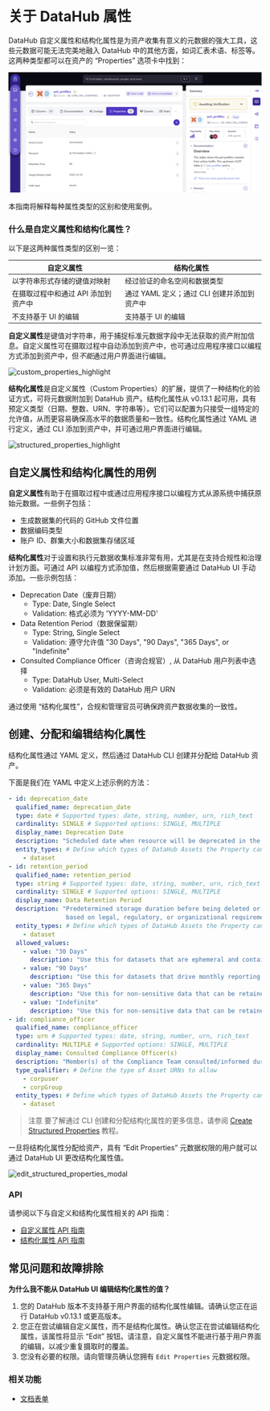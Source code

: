 # 关于 DataHub 属性

DataHub 自定义属性和结构化属性是为资产收集有意义的元数据的强大工具，这些元数据可能无法完美地融入 DataHub 中的其他方面，如词汇表术语、标签等。这两种类型都可以在资产的 “Properties” 选项卡中找到：

![custom_and_structured_properties](https://raw.githubusercontent.com/datahub-project/static-assets/main/imgs/properties/custom_and_structured_properties.png)

本指南将解释每种属性类型的区别和使用案例。

### 什么是自定义属性和结构化属性？

以下是这两种属性类型的区别一览：

| 自定义属性 | 结构化属性 |
| --- | --- |
| 以字符串形式存储的键值对映射 | 经过验证的命名空间和数据类型 |
| 在摄取过程中和通过 API 添加到资产中 | 通过 YAML 定义；通过 CLI 创建并添加到资产中 |
| 不支持基于 UI 的编辑 | 支持基于 UI 的编辑 |

**自定义属性**是键值对字符串，用于捕捉标准元数据字段中无法获取的资产附加信息。自定义属性可在摄取过程中自动添加到资产中，也可通过应用程序接口以编程方式添加到资产中，但*不能*通过用户界面进行编辑。

![custom_properties_highlight](https://raw.githubusercontent.com/datahub-project/static-assets/main/imgs/properties/custom_properties_highlight.png)

**结构化属性**是自定义属性（Custom Properties）的扩展，提供了一种结构化的验证方式，可将元数据附加到 DataHub 资产。结构化属性从 v0.13.1 起可用，具有预定义类型（日期、整数、URN、字符串等）。它们可以配置为只接受一组特定的允许值，从而更容易确保高水平的数据质量和一致性。结构化属性通过 YAML 进行定义，通过 CLI 添加到资产中，并可通过用户界面进行编辑。

![structured_properties_highlight](https://raw.githubusercontent.com/datahub-project/static-assets/main/imgs/properties/structured_properties_highlight.png)

## 自定义属性和结构化属性的用例

**自定义属性**有助于在摄取过程中或通过应用程序接口以编程方式从源系统中捕获原始元数据。一些例子包括：

- 生成数据集的代码的 GitHub 文件位置
- 数据编码类型
- 账户 ID、群集大小和数据集存储区域

**结构化属性**对于设置和执行元数据收集标准非常有用，尤其是在支持合规性和治理计划方面。可通过 API 以编程方式添加值，然后根据需要通过 DataHub UI 手动添加。一些示例包括：

- Deprecation Date（废弃日期）
  - Type: Date, Single Select
  - Validation: 格式必须为 'YYYY-MM-DD'
- Data Retention Period（数据保留期）
  - Type: String, Single Select
  - Validation: 遵守允许值 "30 Days", "90 Days", "365 Days", or "Indefinite"
- Consulted Compliance Officer（咨询合规官）, 从 DataHub 用户列表中选择
  - Type: DataHub User, Multi-Select
  - Validation: 必须是有效的 DataHub 用户 URN

通过使用 “结构化属性”，合规和管理官员可确保跨资产数据收集的一致性。

## 创建、分配和编辑结构化属性

结构化属性通过 YAML 定义，然后通过 DataHub CLI 创建并分配给 DataHub 资产。

下面是我们在 YAML 中定义上述示例的方法：

```yaml
- id: deprecation_date
  qualified_name: deprecation_date
  type: date # Supported types: date, string, number, urn, rich_text
  cardinality: SINGLE # Supported options: SINGLE, MULTIPLE
  display_name: Deprecation Date
  description: "Scheduled date when resource will be deprecated in the source system"
  entity_types: # Define which types of DataHub Assets the Property can be assigned to
    - dataset
- id: retention_period
  qualified_name: retention_period
  type: string # Supported types: date, string, number, urn, rich_text
  cardinality: SINGLE # Supported options: SINGLE, MULTIPLE
  display_name: Data Retention Period
  description: "Predetermined storage duration before being deleted or archived 
                based on legal, regulatory, or organizational requirements"
  entity_types: # Define which types of DataHub Assets the Property can be assigned to
    - dataset
  allowed_values:
    - value: "30 Days"
      description: "Use this for datasets that are ephemeral and contain PII"
    - value: "90 Days"
      description: "Use this for datasets that drive monthly reporting but contain PII"
    - value: "365 Days"
      description: "Use this for non-sensitive data that can be retained for longer"
    - value: "Indefinite"
      description: "Use this for non-sensitive data that can be retained indefinitely"
- id: compliance_officer
  qualified_name: compliance_officer
  type: urn # Supported types: date, string, number, urn, rich_text
  cardinality: MULTIPLE # Supported options: SINGLE, MULTIPLE
  display_name: Consulted Compliance Officer(s)
  description: "Member(s) of the Compliance Team consulted/informed during audit"
  type_qualifier: # Define the type of Asset URNs to allow
    - corpuser
    - corpGroup
  entity_types: # Define which types of DataHub Assets the Property can be assigned to
    - dataset
```

> 注意
  要了解通过 CLI 创建和分配结构化属性的更多信息，请参阅 [Create Structured Properties](/docs/api/tutorials/structured-properties_zh.md) 教程。

一旦将结构化属性分配给资产，具有 “Edit Properties” 元数据权限的用户就可以通过 DataHub UI 更改结构化属性值。

![edit_structured_properties_modal](https://raw.githubusercontent.com/datahub-project/static-assets/main/imgs/properties/edit_structured_properties_modal.png)

### API

请参阅以下与自定义和结构化属性相关的 API 指南：

- [自定义属性 API 指南](/docs/api/tutorials/custom-properties_zh.md)
- [结构化属性 API 指南](/docs/api/tutorials/structured-properties_zh.md)

## 常见问题和故障排除

**为什么我不能从 DataHub UI 编辑结构化属性的值？**

1. 您的 DataHub 版本不支持基于用户界面的结构化属性编辑。请确认您正在运行 DataHub v0.13.1 或更高版本。
2. 您正在尝试编辑自定义属性，而不是结构化属性。确认您正在尝试编辑结构化属性，该属性将显示 “Edit” 按钮。请注意，自定义属性不能进行基于用户界面的编辑，以减少重复摄取时的覆盖。
3. 您没有必要的权限。请向管理员确认您拥有 `Edit Properties` 元数据权限。

### 相关功能

- [文档表单](/docs/features/feature-guides/documentation-forms.md)
